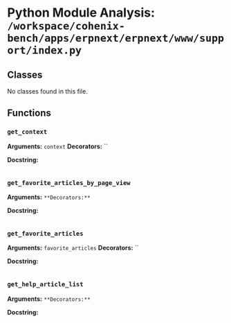 # Python Module Analysis: `/workspace/cohenix-bench/apps/erpnext/erpnext/www/support/index.py`

## Classes

No classes found in this file.


## Functions

### `get_context`
**Arguments:** `context`
**Decorators:** ``

**Docstring:**
```

```
### `get_favorite_articles_by_page_view`
**Arguments:** ``
**Decorators:** ``

**Docstring:**
```

```
### `get_favorite_articles`
**Arguments:** `favorite_articles`
**Decorators:** ``

**Docstring:**
```

```
### `get_help_article_list`
**Arguments:** ``
**Decorators:** ``

**Docstring:**
```

```

